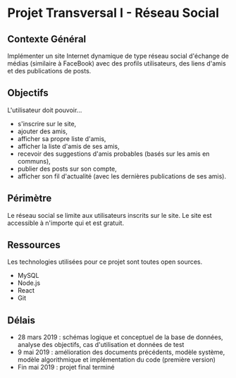 # Projet Transversal I - Réseau Social

## Contexte Général
Implémenter un site Internet dynamique de type réseau social d'échange de médias (similaire à FaceBook) avec des profils utilisateurs, des liens d'amis et des publications de posts.

## Objectifs
L'utilisateur doit pouvoir...
* s'inscrire sur le site,
* ajouter des amis,
* afficher sa propre liste d'amis,
* afficher la liste d'amis de ses amis,
* recevoir des suggestions d'amis probables (basés sur les amis en communs),
* publier des posts sur son compte,
* afficher son fil d'actualité (avec les dernières publications de ses amis).

## Périmètre
Le réseau social se limite aux utilisateurs inscrits sur le site. Le site est accessible à n'importe qui et est gratuit.

## Ressources
Les technologies utilisées pour ce projet sont toutes open sources.
* MySQL
* Node.js
* React
* Git

## Délais
* 28 mars 2019 : schémas logique et conceptuel de la base de données, analyse des objectifs, cas d'utilisation et données de test
* 9 mai 2019 : amélioration des documents précédents, modèle système, modèle algorithmique et implémentation du code (première version)
* Fin mai 2019 : projet final terminé
